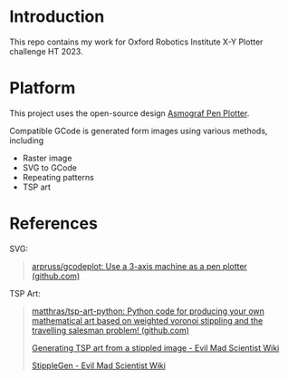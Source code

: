 # Introduction

This repo contains my work for Oxford Robotics Institute X-Y Plotter challenge HT 2023.

# Platform

This project uses the open-source design [Asmograf Pen Plotter](https://www.thingiverse.com/thing:3340918).

Compatible GCode is generated form images using various methods, including

- Raster image
- SVG to GCode
- Repeating patterns
- TSP art

# References

SVG:

> [arpruss/gcodeplot: Use a 3-axis machine as a pen plotter (github.com)](https://github.com/arpruss/gcodeplot)

TSP Art:

> [matthras/tsp-art-python: Python code for producing your own mathematical art based on weighted voronoi stippling and the travelling salesman problem! (github.com)](https://github.com/matthras/tsp-art-python)
>
> [Generating TSP art from a stippled image - Evil Mad Scientist Wiki](https://wiki.evilmadscientist.com/Generating_TSP_art_from_a_stippled_image)
>
> [StippleGen - Evil Mad Scientist Wiki](https://wiki.evilmadscientist.com/StippleGen)
